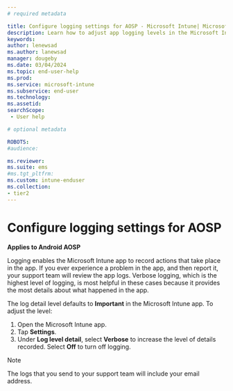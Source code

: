 ```yaml
---
# required metadata

title: Configure logging settings for AOSP - Microsoft Intune| Microsoft Docs
description: Learn how to adjust app logging levels in the Microsoft Intune app. 
keywords:
author: lenewsad
ms.author: lanewsad
manager: dougeby
ms.date: 03/04/2024
ms.topic: end-user-help
ms.prod:
ms.service: microsoft-intune
ms.subservice: end-user
ms.technology:
ms.assetid: 
searchScope:
 - User help

# optional metadata

ROBOTS:  
#audience:

ms.reviewer: 
ms.suite: ems
#ms.tgt_pltfrm:
ms.custom: intune-enduser
ms.collection:
- tier2
---
```



# Configure logging settings for AOSP  

**Applies to Android AOSP**  

Logging enables the Microsoft Intune app to record actions that take place in the app. If you ever experience a problem in the app, and then report it, your support team will review the app logs. Verbose logging, which is the highest level of logging, is most helpful in these cases because it provides the most details about what happened in the app. 

The log detail level defaults to **Important** in the Microsoft Intune app. To adjust the level:  

1. Open the Microsoft Intune app.  
2. Tap **Settings**.  
3. Under **Log level detail**, select **Verbose** to increase the level of details recorded. Select **Off** to turn off logging.  

> [!NOTE]
> The logs that you send to your support team will include your email address.  
